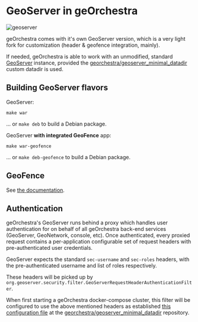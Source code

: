 # GeoServer in geOrchestra

![geoserver](https://github.com/georchestra/georchestra/workflows/geoserver/badge.svg)

geOrchestra comes with it's own GeoServer version, which is a very light fork for customization (header & geofence integration, mainly).

If needed, geOrchestra is able to work with an unmodified, standard [GeoServer](http://geoserver.org/) instance, provided the [georchestra/geoserver_minimal_datadir](https://github.com/georchestra/geoserver_minimal_datadir) custom datadir is used.


## Building GeoServer flavors

GeoServer:
```
make war
```
... or `make deb` to build a Debian package.


GeoServer **with integrated GeoFence** app:
```
make war-geofence
```
... or `make deb-geofence` to build a Debian package.


## GeoFence

See [the documentation](../docs/setup/tomcat.md#note-for-geofence-users).

## Authentication

geOrchestra's GeoServer runs behind a proxy which handles user authentication
for on behalf of all geOrchestra back-end services (GeoServer, GeoNetwork, console, etc).
Once authenticated, every proxied request contains a per-application configurable
set of request headers with pre-authenticated user credentials.

GeoServer expects the standard `sec-username` and `sec-roles` headers, with
the pre-authenticated username and list of roles respectively.

These headers will be picked up by `org.geoserver.security.filter.GeoServerRequestHeaderAuthenticationFilter`.

When first starting a geOrchestra docker-compose cluster, this filter will be
configured to use the above mentioned headers as established [this configuration
file](https://github.com/georchestra/geoserver_minimal_datadir/blob/master/security/filter/proxy/config.xml)
at the [georchestra/geoserver_minimal_datadir](https://github.com/georchestra/geoserver_minimal_datadir) repository.



